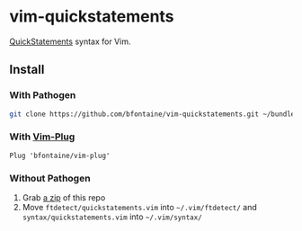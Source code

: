 # vim-quickstatements

[QuickStatements](https://www.wikidata.org/wiki/Help:QuickStatements) syntax
for Vim.

## Install

### With Pathogen

```bash
git clone https://github.com/bfontaine/vim-quickstatements.git ~/bundle/
```

### With [Vim-Plug](https://github.com/junegunn/vim-plug)

```vim
Plug 'bfontaine/vim-plug'
```

### Without Pathogen

1. Grab [a zip](https://github.com/bfontaine/vim-quickstatements/archive/master.zip)
   of this repo
2. Move `ftdetect/quickstatements.vim` into `~/.vim/ftdetect/` and
   `syntax/quickstatements.vim` into `~/.vim/syntax/`
